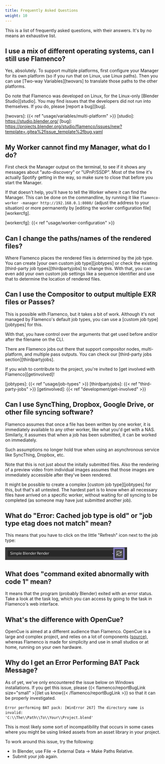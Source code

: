 ```yaml
---
title: Frequently Asked Questions
weight: 10
---
```


This is a list of frequently asked questions, with their answers. It's by no
means an exhaustive list.

## I use a mix of different operating systems, can I still use Flamenco?

Yes, absolutely. To support multiple platforms, first configure your Manager for
its own platform (so if you run that on Linux, use Linux paths). Then you can
use [Two-way Variables][twovars] to translate those paths to the other
platforms.

Do note that Flamenco was developed on Linux, for the Linux-only [Blender
Studio][studio]. You may find issues that the developers did not run into
themselves. If you do, please [report a bug][bug].

[twovars]: {{< ref "usage/variables/multi-platform" >}}
[studio]: https://studio.blender.org/
[bug]: https://projects.blender.org/studio/flamenco/issues/new?template=.gitea%2fissue_template%2fbug.yaml


## My Worker cannot find my Manager, what do I do?

First check the Manager output on the terminal, to see if it shows any messages
about "auto-discovery" or "UPnP/SSDP". Most of the time it's actually Spotify
getting in the way, so make sure to close that before you start the Manager.

If that doesn't help, you'll have to tell the Worker where it can find the
Manager. This can be done on the commandline, by running it like
`flamenco-worker -manager http://192.168.0.1:8080/` (adjust the address to your
situation) or more permanently by [editing the worker configuration
file][workercfg].

[workercfg]: {{< ref "usage/worker-configuration" >}}


## Can I change the paths/names of the rendered files?

Where Flamenco places the rendered files is determined by the job type. You can
create [your own custom job type][jobtypes] or check the existing
[third-party job types][thirdpartyjobs] to change this. With that, you can
even add your own custom job settings like a sequence identifier and use that to
determine the location of rendered files.


## Can I use the Compositor to output multiple EXR files or Passes?

This is possible with Flamenco, but it takes a bit of work. Although it's not
managed by Flamenco's default job types, you can use a [custom job type][jobtypes]
for this.

With that, you have control over the arguments that get used before and/or after
the filename on the CLI.

There are Flamenco jobs out there that support compositor nodes,
multi-platform, and multiple pass outputs. You can check our [third-party jobs
section][thirdpartyjobs].

If you wish to contribute to the project, you're invited to
[get involved with Flamenco][getinvolved]!

[jobtypes]: {{< ref "usage/job-types" >}}
[thirdpartyjobs]: {{< ref "third-party-jobs" >}}
[getinvolved]: {{< ref "development/get-involved" >}}


## Can I use SyncThing, Dropbox, Google Drive, or other file syncing software?

Flamenco assumes that once a file has been written by one worker, it is
immediately available to any other worker, like what you'd get with a NAS.
Similarly, it assumes that when a job has been submitted, it can be worked on
immediately.

Such assumptions no longer hold true when using an asynchronous service like
SyncThing, Dropbox, etc.

Note that this is not just about the initally submitted files. Also the
rendering of a preview video from individual images assumes that those images
are immediately accessible after they've been rendered.

It might be possible to create a complex [custom job type][jobtypes] for this,
but that's all untested. The hardest part is to know when all necessary files
have arrived on a specific worker, without waiting for *all* syncing to be
completed (as someone may have just submitted another job).

## What do "Error: Cached job type is old" or "job type etag does not match" mean?

This means that you have to click on the little "Refresh" icon next to the job type:

<img src="job-types-refresh.webp" width="396" height="41">


## What does "command exited abnormally with code 1" mean?

It means that the program (probably Blender) exited with an error status. Take a
look at the task log, which you can access by going to the task in Flamenco's
web interface.


## ​What's the difference with OpenCue?

OpenCue is aimed at a different audience than Flamenco. OpenCue is a large and
complex project, and relies on a lot of components
([source](https://www.opencue.io/docs/getting-started/)), whereas Flamenco is
made for simplicity and use in small studios or at home, running on your own
hardware.

## Why do I get an Error Performing BAT Pack Message?

As of yet, we've only encountered the issue below on Windows installations. If
you get this issue, please {{< flamenco/reportBugLink size="small" >}}let us
know{{< /flamenco/reportBugLink >}} so that it can be properly investigated.

```
Error performing BAT pack: [WinError 267] The directory name is invalid:
'C:\\The\\Path\\To\\Your\\Project.blend'
```

This is most likely some sort of incompatibility that occurs in some cases where
you might be using linked assets from an asset library in your project.

To work around this issue, try the following:

 * In Blender, use File → External Data → Make Paths Relative.
 * Submit your job again.

